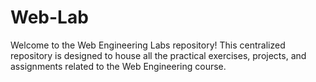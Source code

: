 # Web-Lab
Welcome to the Web Engineering Labs repository! This centralized repository is designed to house all the practical exercises, projects, and assignments related to the Web Engineering course.
